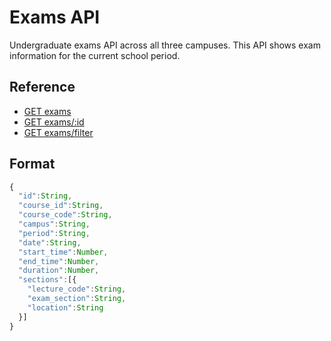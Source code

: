 # Exams API

Undergraduate exams API across all three campuses. This API shows exam information for the current school period.

<div id="reference">
  <h2>Reference</h2>
  <ul>
    <li><a href="https://github.com/cobalt-uoft/documentation/blob/master/endpoints/exams/list.md">GET exams</a></li>
    <li><a href="https://github.com/cobalt-uoft/documentation/blob/master/endpoints/exams/show.md">GET exams/:id</a></li>
    <li><a href="https://github.com/cobalt-uoft/documentation/blob/master/endpoints/exams/filter.md">GET exams/filter</a></li>
  </ul>
</div>

## Format

```js
{
  "id":String,
  "course_id":String,
  "course_code":String,
  "campus":String,
  "period":String,
  "date":String,
  "start_time":Number,
  "end_time":Number,
  "duration":Number,
  "sections":[{
    "lecture_code":String,
    "exam_section":String,
    "location":String
  }]
}
```
